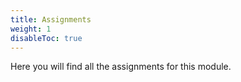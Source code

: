 ```yaml
---
title: Assignments
weight: 1
disableToc: true
---
```


Here you will find all the assignments for this module.